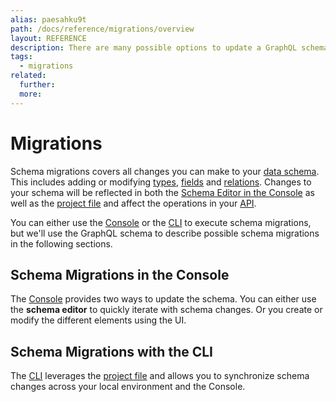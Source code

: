 ```yaml
---
alias: paesahku9t
path: /docs/reference/migrations/overview
layout: REFERENCE
description: There are many possible options to update a GraphQL schema, referred to as schema migrations. Some of them require data migrations as well.
tags:
  - migrations
related:
  further:
  more:
---
```


# Migrations

Schema migrations covers all changes you can make to your [data schema](!alias-ahwoh2fohj). This includes adding or modifying [types](!alias-ij2choozae), [fields](!alias-teizeit5se) and [relations](!alias-goh5uthoc1). Changes to your schema will be reflected in both the [Schema Editor in the Console](!alias-zezoo7uaph) as well as the [project file](!alias-uhieg2shio) and affect the operations in your [API](!alias-heshoov3ai).

You can either use the [Console](!alias-uh8shohxie) or the [CLI](!alias-kie1quohli) to execute schema migrations, but we'll use the GraphQL schema to describe possible schema migrations in the following sections.

## Schema Migrations in the Console

The [Console](!alias-uh8shohxie) provides two ways to update the schema. You can either use the **schema editor** to quickly iterate with schema changes. Or you create or modify the different elements using the UI.

## Schema Migrations with the CLI

The [CLI](!alias-kie1quohli) leverages the [project file](!alias-uhieg2shio) and allows you to synchronize schema changes across your local environment and the Console.
